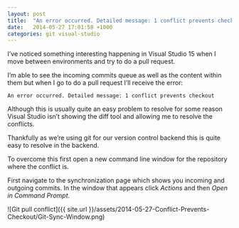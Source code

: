 ```yaml
---
layout: post
title:  "An error occurred. Detailed message: 1 conflict prevents checkout when doing a GIT pull request in Visual Studio"
date:   2014-05-27 17:01:58 +1000
categories: git visual-studio
---
```

I’ve noticed something interesting happening in Visual Studio 15 when I move between environments and try to do a pull request.

I’m able to see the incoming commits queue as well as the content within them but when I go to do a pull request I’ll receive the error:
```
An error occurred. Detailed message: 1 conflict prevents checkout
```

Although this is usually quite an easy problem to resolve for some reason Visual Studio isn’t showing the diff tool and allowing me to resolve the conflicts.

Thankfully as we’re using git for our version control backend this is quite easy to resolve in the backend.

To overcome this first open a new command line window for the repository where the conflict is.

First navigate to the synchronization page which shows you incoming and outgoing commits. In the window that appears click _Actions_ and then _Open in Command Prompt._

![Git pull conflict]({{ site.url }}/assets/2014-05-27-Conflict-Prevents-Checkout/Git-Sync-Window.png)


